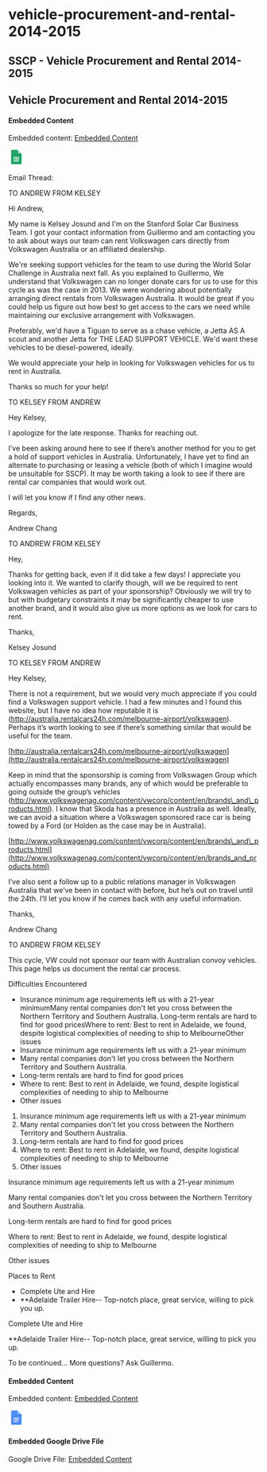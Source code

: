 # vehicle-procurement-and-rental-2014-2015

## SSCP - Vehicle Procurement and Rental 2014-2015

## Vehicle Procurement and Rental 2014-2015

#### Embedded Content

Embedded content: [Embedded Content](vehicle-procurement-and-rental-2014-2015.md)

![](../../../../../assets/sheets_32dp.png)

Email Thread:

TO ANDREW FROM KELSEY

Hi Andrew,

My name is Kelsey Josund and I'm on the Stanford Solar Car Business Team. I got your contact information from Guillermo and am contacting you to ask about ways our team can rent Volkswagen cars directly from Volkswagen Australia or an affiliated dealership.

We're seeking support vehicles for the team to use during the World Solar Challenge in Australia next fall. As you explained to Guillermo, We understand that Volkswagen can no longer donate cars for us to use for this cycle as was the case in 2013. We were wondering about potentially arranging direct rentals from Volkswagen Australia. It would be great if you could help us figure out how best to get access to the cars we need while maintaining our exclusive arrangement with Volkswagen.&#x20;

Preferably, we'd have a Tiguan to serve as a chase vehicle, a Jetta AS A scout and another Jetta for THE LEAD SUPPORT VEHICLE. We'd want these vehicles to be diesel-powered, ideally.

We would appreciate your help in looking for Volkswagen vehicles for us to rent in Australia.

Thanks so much for your help!

TO KELSEY FROM ANDREW

Hey Kelsey,

&#x20;

I apologize for the late response. Thanks for reaching out.

&#x20;

I’ve been asking around here to see if there’s another method for you to get a hold of support vehicles in Australia. Unfortunately, I have yet to find an alternate to purchasing or leasing a vehicle (both of which I imagine would be unsuitable for SSCP). It may be worth taking a look to see if there are rental car companies that would work out.

&#x20;

I will let you know if I find any other news.

&#x20;

Regards,

Andrew Chang

TO ANDREW FROM KELSEY

Hey,

Thanks for getting back, even if it did take a few days!  I appreciate you looking into it. We wanted to clarify though, will we be required to rent Volkswagen vehicles as part of your sponsorship? Obviously we will try to but with budgetary constraints it may be significantly cheaper to use another brand, and it would also give us more options as we look for cars to rent.

Thanks,

Kelsey Josund

TO KELSEY FROM ANDREW

Hey Kelsey,

&#x20;

There is not a requirement, but we would very much appreciate if you could find a Volkswagen support vehicle.  I had a few minutes and I found this website, but I have no idea how reputable it is (http://australia.rentalcars24h.com/melbourne-airport/volkswagen). Perhaps it’s worth looking to see if there’s something similar that would be useful for the team.

[http://australia.rentalcars24h.com/melbourne-airport/volkswagen](http://australia.rentalcars24h.com/melbourne-airport/volkswagen)

&#x20;

Keep in mind that the sponsorship is coming from Volkswagen Group which actually encompasses many brands, any of which would be preferable to going outside the group’s vehicles (http://www.volkswagenag.com/content/vwcorp/content/en/brands\_and\_products.html). I know that Skoda has a presence in Australia as well. Ideally, we can avoid a situation where a Volkswagen sponsored race car is being towed by a Ford (or Holden as the case may be in Australia).

[http://www.volkswagenag.com/content/vwcorp/content/en/brands\_and\_products.html](http://www.volkswagenag.com/content/vwcorp/content/en/brands_and_products.html)

&#x20;

I’ve also sent a follow up to a public relations manager in Volkswagen Australia that we’ve been in contact with before, but he’s out on travel until the 24th. I’ll let you know if he comes back with any useful information.

&#x20;

Thanks,

Andrew Chang

TO ANDREW FROM KELSEY

This cycle, VW could not sponsor our team with Australian convoy vehicles. This page helps us document the rental car process.&#x20;

Difficulties Encountered

* Insurance minimum age requirements left us with a 21-year minimumMany rental companies don't let you cross between the Northern Territory and Southern Australia. Long-term rentals are hard to find for good pricesWhere to rent: Best to rent in Adelaide, we found, despite logistical complexities of needing to ship to MelbourneOther issues
* Insurance minimum age requirements left us with a 21-year minimum
* Many rental companies don't let you cross between the Northern Territory and Southern Australia.&#x20;
* Long-term rentals are hard to find for good prices
* Where to rent: Best to rent in Adelaide, we found, despite logistical complexities of needing to ship to Melbourne
* Other issues

1. Insurance minimum age requirements left us with a 21-year minimum
2. Many rental companies don't let you cross between the Northern Territory and Southern Australia.&#x20;
3. Long-term rentals are hard to find for good prices
4. Where to rent: Best to rent in Adelaide, we found, despite logistical complexities of needing to ship to Melbourne
5. Other issues

Insurance minimum age requirements left us with a 21-year minimum

Many rental companies don't let you cross between the Northern Territory and Southern Australia.&#x20;

Long-term rentals are hard to find for good prices

Where to rent: Best to rent in Adelaide, we found, despite logistical complexities of needing to ship to Melbourne

Other issues

Places to Rent

* Complete Ute and Hire
* \*\*Adelaide Trailer Hire-- Top-notch place, great service, willing to pick you up.&#x20;

Complete Ute and Hire

\*\*Adelaide Trailer Hire-- Top-notch place, great service, willing to pick you up.&#x20;

To be continued... More questions? Ask Guillermo.

#### Embedded Content

Embedded content: [Embedded Content](vehicle-procurement-and-rental-2014-2015.md)

![](../../../../../assets/docs_32dp.png)

#### Embedded Google Drive File

Google Drive File: [Embedded Content](https://drive.google.com/embeddedfolderview?id=1i3qz2duwJoVUXh0FSMnJ8a38Y-DB6_D5#list)
